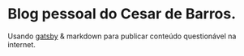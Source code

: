 # Blog pessoal do Cesar de Barros.

Usando [gatsby](https://www.gatsbyjs.org/) & markdown para publicar conteúdo questionável na internet.
